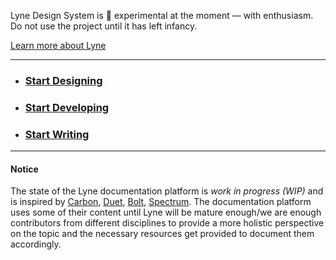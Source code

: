 



Lyne Design System is <span class="tag is-info">🧪 experimental</span> at the moment — with enthusiasm. Do not use the project until it has left infancy.

<a href="https://lyne-documentation.netlify.app/about/" class="button is-primary">Learn more about Lyne</a>

***

* ### [Start Designing](https://lyne-documentation.netlify.app/designing/)
* ### [Start Developing](https://lyne-documentation.netlify.app/developing/)
* ### [Start Writing](https://lyne-documentation.netlify.app/writing/)

***

#### Notice
The state of the Lyne documentation platform is *work in progress (WIP)* and is inspired by [Carbon](https://www.carbondesignsystem.com), [Duet](https://www.duetds.com), [Bolt](https://boltdesignsystem.com), [Spectrum](https://spectrum.adobe.com/). The documentation platform uses some of their content until Lyne will be mature enough/we are enough contributors from different disciplines to provide a more holistic perspective on the topic and the necessary resources get provided to document them accordingly.